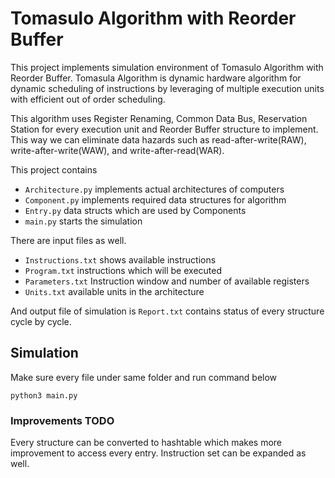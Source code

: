 # Tomasulo Algorithm with Reorder Buffer
This project implements simulation environment of Tomasulo Algorithm with Reorder Buffer.
Tomasula Algorithm is dynamic hardware algorithm for dynamic scheduling of instructions 
by leveraging of multiple execution units with efficient out of order scheduling.

This algorithm uses Register Renaming, Common Data Bus, Reservation Station for every execution unit and Reorder Buffer structure to implement. 
This way we can eliminate data hazards such as read-after-write(RAW), write-after-write(WAW),
and write-after-read(WAR).

This project contains

* ```Architecture.py```  implements actual architectures of computers
* ```Component.py``` implements required data structures for algorithm
* ```Entry.py``` data structs which are used by Components
* ```main.py``` starts the simulation

There are input files as well.

* ```Instructions.txt``` shows available instructions
* ```Program.txt``` instructions which will be executed
* ```Parameters.txt``` Instruction window and number of available registers
* ```Units.txt``` available units in the architecture

And output file of simulation is  ```Report.txt``` contains status of every structure cycle by cycle.

## Simulation 
Make sure every file under same folder and run command below
```
python3 main.py
```

### Improvements TODO
Every structure can be converted to hashtable which makes more improvement to access every entry.
Instruction set can be expanded as well.

